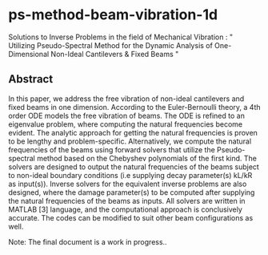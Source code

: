 # ps-method-beam-vibration-1d
Solutions to Inverse Problems in the field of Mechanical Vibration : " Utilizing Pseudo-Spectral Method for the Dynamic Analysis of One-Dimensional Non-Ideal Cantilevers &amp; Fixed Beams "

## Abstract
In this paper, we address the free vibration of non-ideal cantilevers and fixed beams in
one dimension. According to the Euler-Bernoulli theory, a 4th order ODE models the free
vibration of beams. The ODE is refined to an eigenvalue problem, where computing the natural
frequencies become evident. The analytic approach for getting the natural frequencies is proven
to be lengthy and problem-specific. Alternatively, we compute the natural frequencies of the
beams using forward solvers that utilize the Pseudo-spectral method based on the Chebyshev
polynomials of the first kind. The solvers are designed to output the natural frequencies of
the beams subject to non-ideal boundary conditions (i.e supplying decay parameter(s) kL/kR
as input(s)). Inverse solvers for the equivalent inverse problems are also designed, where the
damage parameter(s) to be computed after supplying the natural frequencies of the beams as
inputs. All solvers are written in MATLAB [3] language, and the computational approach is
conclusively accurate. The codes can be modified to suit other beam configurations as well.

Note: The final document is a work in progress..
